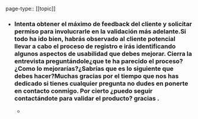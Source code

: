 page-type:: [[topic]]
- ### Intenta obtener el máximo de feedback del cliente y solicitar permiso para involucrarle en la validación más adelante.Si todo ha ido bien, habrás observado al cliente potencial llevar a cabo el proceso de registro e irás identificando algunos aspectos de usabilidad que debes mejorar. Cierra la entrevista preguntándole¿que te ha parecido el proceso?¿Como lo mejorarías?¿Sabrías que es lo siguiente que debes hacer?Muchas gracias por el tiempo que nos has dedicado si tienes cualquier pregunta no dudes en ponerte en contacto conmigo. Por cierto ¿puedo seguir contactándote para validar el producto? gracias .
  - 


